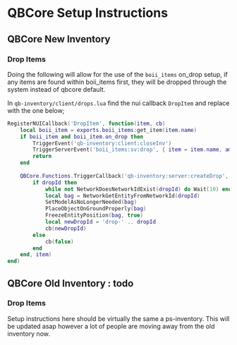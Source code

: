 # QBCore Setup Instructions

## QBCore New Inventory

### Drop Items

Doing the following will allow for the use of the `boii_items` on_drop setup, if any items are found within boii_items first, they will be dropped through the system instead of qbcore default.

In `qb-inventory/client/drops.lua` find the nui callback `DropItem` and replace with the one below;

```lua
RegisterNUICallback('DropItem', function(item, cb)
    local boii_item = exports.boii_items:get_item(item.name)
    if boii_item and boii_item.on_drop then
        TriggerEvent('qb-inventory:client:closeInv')
        TriggerServerEvent('boii_items:sv:drop', { item = item.name, amount = item.amount })
        return
    end
    
    QBCore.Functions.TriggerCallback('qb-inventory:server:createDrop', function(dropId)
        if dropId then
            while not NetworkDoesNetworkIdExist(dropId) do Wait(10) end
            local bag = NetworkGetEntityFromNetworkId(dropId)
            SetModelAsNoLongerNeeded(bag)
            PlaceObjectOnGroundProperly(bag)
            FreezeEntityPosition(bag, true)
            local newDropId = 'drop-' .. dropId
            cb(newDropId)
        else
            cb(false)
        end
    end, item)
end)
```

## QBCore Old Inventory : todo

### Drop Items

Setup instructions here should be virtually the same a ps-inventory.
This will be updated asap however a lot of people are moving away from the old inventory now.
